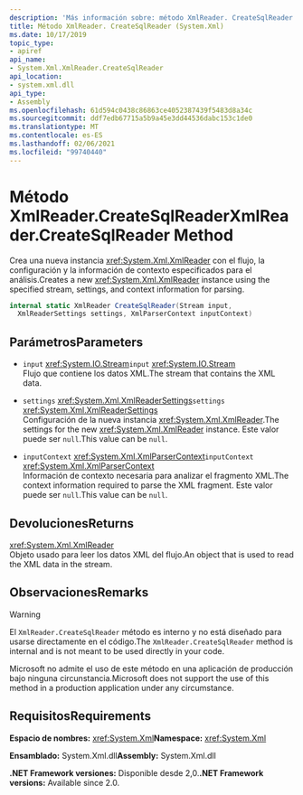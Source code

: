 ```yaml
---
description: 'Más información sobre: método XmlReader. CreateSqlReader'
title: Método XmlReader. CreateSqlReader (System.Xml)
ms.date: 10/17/2019
topic_type:
- apiref
api_name:
- System.Xml.XmlReader.CreateSqlReader
api_location:
- system.xml.dll
api_type:
- Assembly
ms.openlocfilehash: 61d594c0438c86863ce4052387439f5483d8a34c
ms.sourcegitcommit: ddf7edb67715a5b9a45e3dd44536dabc153c1de0
ms.translationtype: MT
ms.contentlocale: es-ES
ms.lasthandoff: 02/06/2021
ms.locfileid: "99740440"
---
```

# <a name="xmlreadercreatesqlreader-method"></a><span data-ttu-id="f20de-103">Método XmlReader.CreateSqlReader</span><span class="sxs-lookup"><span data-stu-id="f20de-103">XmlReader.CreateSqlReader Method</span></span>

<span data-ttu-id="f20de-104">Crea una nueva instancia <xref:System.Xml.XmlReader> con el flujo, la configuración y la información de contexto especificados para el análisis.</span><span class="sxs-lookup"><span data-stu-id="f20de-104">Creates a new <xref:System.Xml.XmlReader> instance using the specified stream, settings, and context information for parsing.</span></span>

```csharp
internal static XmlReader CreateSqlReader(Stream input,
  XmlReaderSettings settings, XmlParserContext inputContext)
```

## <a name="parameters"></a><span data-ttu-id="f20de-105">Parámetros</span><span class="sxs-lookup"><span data-stu-id="f20de-105">Parameters</span></span>

- <span data-ttu-id="f20de-106">`input` <xref:System.IO.Stream></span><span class="sxs-lookup"><span data-stu-id="f20de-106">`input` <xref:System.IO.Stream></span></span>  
  <span data-ttu-id="f20de-107">Flujo que contiene los datos XML.</span><span class="sxs-lookup"><span data-stu-id="f20de-107">The stream that contains the XML data.</span></span>

- <span data-ttu-id="f20de-108">`settings` <xref:System.Xml.XmlReaderSettings></span><span class="sxs-lookup"><span data-stu-id="f20de-108">`settings` <xref:System.Xml.XmlReaderSettings></span></span>  
  <span data-ttu-id="f20de-109">Configuración de la nueva instancia <xref:System.Xml.XmlReader>.</span><span class="sxs-lookup"><span data-stu-id="f20de-109">The settings for the new <xref:System.Xml.XmlReader> instance.</span></span> <span data-ttu-id="f20de-110">Este valor puede ser `null`.</span><span class="sxs-lookup"><span data-stu-id="f20de-110">This value can be `null`.</span></span>

- <span data-ttu-id="f20de-111">`inputContext` <xref:System.Xml.XmlParserContext></span><span class="sxs-lookup"><span data-stu-id="f20de-111">`inputContext` <xref:System.Xml.XmlParserContext></span></span>  
  <span data-ttu-id="f20de-112">Información de contexto necesaria para analizar el fragmento XML.</span><span class="sxs-lookup"><span data-stu-id="f20de-112">The context information required to parse the XML fragment.</span></span> <span data-ttu-id="f20de-113">Este valor puede ser `null`.</span><span class="sxs-lookup"><span data-stu-id="f20de-113">This value can be `null`.</span></span>

## <a name="returns"></a><span data-ttu-id="f20de-114">Devoluciones</span><span class="sxs-lookup"><span data-stu-id="f20de-114">Returns</span></span>

<xref:System.Xml.XmlReader>  
<span data-ttu-id="f20de-115">Objeto usado para leer los datos XML del flujo.</span><span class="sxs-lookup"><span data-stu-id="f20de-115">An object that is used to read the XML data in the stream.</span></span>

## <a name="remarks"></a><span data-ttu-id="f20de-116">Observaciones</span><span class="sxs-lookup"><span data-stu-id="f20de-116">Remarks</span></span>

> [!WARNING]
> <span data-ttu-id="f20de-117">El `XmlReader.CreateSqlReader` método es interno y no está diseñado para usarse directamente en el código.</span><span class="sxs-lookup"><span data-stu-id="f20de-117">The `XmlReader.CreateSqlReader` method is internal and is not meant to be used directly in your code.</span></span>
>
> <span data-ttu-id="f20de-118">Microsoft no admite el uso de este método en una aplicación de producción bajo ninguna circunstancia.</span><span class="sxs-lookup"><span data-stu-id="f20de-118">Microsoft does not support the use of this method in a production application under any circumstance.</span></span>

## <a name="requirements"></a><span data-ttu-id="f20de-119">Requisitos</span><span class="sxs-lookup"><span data-stu-id="f20de-119">Requirements</span></span>

<span data-ttu-id="f20de-120">**Espacio de nombres:** <xref:System.Xml></span><span class="sxs-lookup"><span data-stu-id="f20de-120">**Namespace:** <xref:System.Xml></span></span>

<span data-ttu-id="f20de-121">**Ensamblado:** System.Xml.dll</span><span class="sxs-lookup"><span data-stu-id="f20de-121">**Assembly:** System.Xml.dll</span></span>

<span data-ttu-id="f20de-122">**.NET Framework versiones:** Disponible desde 2,0.</span><span class="sxs-lookup"><span data-stu-id="f20de-122">**.NET Framework versions:** Available since 2.0.</span></span>

